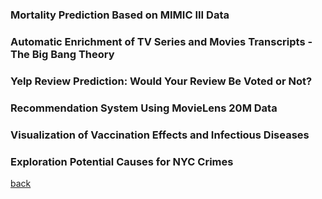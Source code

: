 
### Mortality Prediction Based on MIMIC III Data 


### Automatic Enrichment of TV Series and Movies Transcripts - The Big Bang Theory


### Yelp Review Prediction: Would Your Review Be Voted or Not?


### Recommendation System Using MovieLens 20M Data


### Visualization of Vaccination Effects and Infectious Diseases


### Exploration Potential Causes for NYC Crimes






[back](./)

